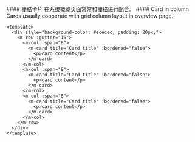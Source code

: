 <cn>
  #### 栅格卡片
  在系统概览页面常常和栅格进行配合。
</cn>

<us>
  #### Card in column
  Cards usually cooperate with grid column layout in overview page.
</us>

```vue
<template>
  <div style="background-color: #ececec; padding: 20px;">
    <m-row :gutter="16">
      <m-col :span="8">
        <m-card title="Card title" :bordered="false">
          <p>card content</p>
        </m-card>
      </m-col>
      <m-col :span="8">
        <m-card title="Card title" :bordered="false">
          <p>card content</p>
        </m-card>
      </m-col>
      <m-col :span="8">
        <m-card title="Card title" :bordered="false">
          <p>card content</p>
        </m-card>
      </m-col>
    </m-row>
  </div>
</template>
```
